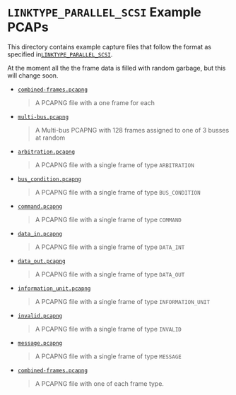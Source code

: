 # `LINKTYPE_PARALLEL_SCSI` Example PCAPs

This directory contains example capture files that follow the format as specified in[`LINKTYPE_PARALLEL_SCSI`].

At the moment all the the frame data is filled with random garbage, but this will change soon.

* [`combined-frames.pcapng`](./combined-frames.pcapng)
  > A PCAPNG file with a one frame for each
* [`multi-bus.pcapng`](./multi-bus.pcapng)
  > A Multi-bus PCAPNG with 128 frames assigned to one of 3 busses at random
* [`arbitration.pcapng`](./arbitration.pcapng)
  > A PCAPNG file with a single frame of type `ARBITRATION`
* [`bus_condition.pcapng`](./bus_condition.pcapng)
  > A PCAPNG file with a single frame of type `BUS_CONDITION`
* [`command.pcapng`](./command.pcapng)
  > A PCAPNG file with a single frame of type `COMMAND`
* [`data_in.pcapng`](./data_in.pcapng)
  > A PCAPNG file with a single frame of type `DATA_INT`
* [`data_out.pcapng`](./data_out.pcapng)
  > A PCAPNG file with a single frame of type `DATA_OUT`
* [`information_unit.pcapng`](./information_unit.pcapng)
  > A PCAPNG file with a single frame of type `INFORMATION_UNIT`
* [`invalid.pcapng`](./invalid.pcapng)
  > A PCAPNG file with a single frame of type `INVALID`
* [`message.pcapng`](./message.pcapng)
  > A PCAPNG file with a single frame of type `MESSAGE`
* [`combined-frames.pcapng`](./combined-frames.pcapng)
  > A PCAPNG file with one of each frame type.


[`LINKTYPE_PARALLEL_SCSI`]: ../docs/LINKTYPE_PARALLEL_SCSI.md
